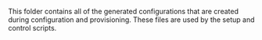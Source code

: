 This folder contains all of the generated configurations that are created 
during configuration and provisioning.  These files are used by the setup
and control scripts.


